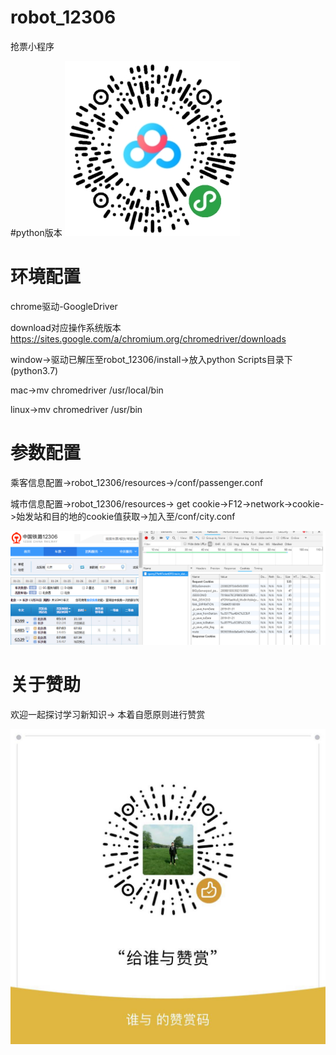 # robot_12306
抢票小程序

#python版本
![avatar](resources/images/python3.7.png)

# 环境配置
chrome驱动-GoogleDriver

download对应操作系统版本
https://sites.google.com/a/chromium.org/chromedriver/downloads

window->驱动已解压至robot_12306/install->放入python Scripts目录下(python3.7)

mac->mv chromedriver /usr/local/bin

linux->mv chromedriver /usr/bin

# 参数配置
乘客信息配置->robot_12306/resources->/conf/passenger.conf

城市信息配置->robot_12306/resources->
get cookie->F12->network->cookie->始发站和目的地的cookie值获取->加入至/conf/city.conf

![avatar](resources/images/city.png)

# 关于赞助
欢迎一起探讨学习新知识->
本着自愿原则进行赞赏

![avatar](resources/images/weChat.jpg)


